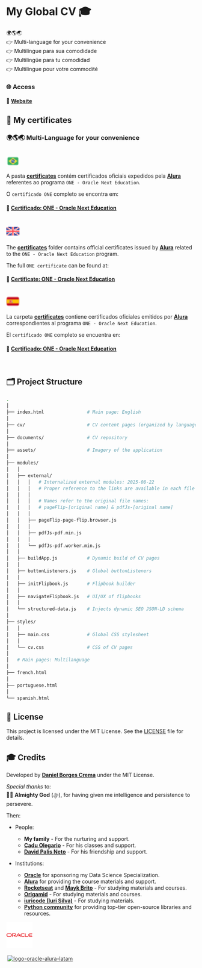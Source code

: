 # My Global CV 🎓
🌍🌎🌏  
👉 Multi-language for your convenience  
👉 Multilíngue para sua comodidade  
👉 Multilingüe para tu comodidad  
👉 Multilingue pour votre commodité  

### 🌐 Access
#### 🔗 [Website](https://danielcrema.github.io/GlobalCV/)

## 📜 My certificates

### 🌍🌎🌏 Multi-Language for your convenience

<br/>

<img src="./assets/icon-flag-br.svg" width="35"/>

A pasta [**certificates**](https://github.com/DanielCrema/oracle_one-data-science-course/tree/main/certificates/) contém certificados oficiais expedidos pela [**Alura**](https://www.alura.com.br) referentes ao programa `ONE - Oracle Next Education`.

O `certificado ONE` completo se encontra em:

#### 🔗 [**Certificado: ONE - Oracle Next Education**](https://github.com/DanielCrema/oracle_one-data-science-course/tree/main/certificates/Daniel%20Borges%20Crema%20-%20Programa%20ONE%20Certificado.pdf)
<br/>
<img src="./assets/icon-flag-en.svg" width="35"/>

The [**certificates**](https://github.com/DanielCrema/oracle_one-data-science-course/tree/main/certificates/) folder contains official certificates issued by [**Alura**](https://www.alura.com.br) related to the `ONE - Oracle Next Education` program.

The full `ONE certificate` can be found at:
#### 🔗 [**Certificate: ONE - Oracle Next Education**](https://github.com/DanielCrema/oracle_one-data-science-course/tree/main/certificates/Daniel%20Borges%20Crema%20-%20Program%20ONE%20Certificate.pdf)
<br/>
<img src="./assets/icon-flag-es.svg" width="35"/>

La carpeta [**certificates**](https://github.com/DanielCrema/oracle_one-data-science-course/tree/main/certificates/) contiene certificados oficiales emitidos por [**Alura**](https://www.alura.com.br) correspondientes al programa `ONE - Oracle Next Education`.

El `certificado ONE` completo se encuentra en:
#### 🔗 [**Certificado: ONE - Oracle Next Education**](https://github.com/DanielCrema/oracle_one-data-science-course/tree/main/certificates/Daniel%20Borges%20Crema%20-%20Programa%20ONE%20Certificado%20-%20Es.pdf)
<br/>

## 🗂️ Project Structure
```bash
.
│
├── index.html                # Main page: English
│
├── cv/                       # CV content pages (organized by language)
│
├── documents/                # CV repository
│
├── assets/                   # Imagery of the application
│
├── modules/
│   │   
│   ├── external/
│   │   │   # Internalized external modules: 2025-08-22
│   │   │   # Proper reference to the links are available in each file header
│   │   │
│   │   │   # Names refer to the original file names:
│   │   │   # pageFlip-[original name] & pdfJs-[original name]
│   │   │
│   │   ├── pageFlip-page-flip.browser.js
│   │   │
│   │   ├── pdfJs-pdf.min.js
│   │   │
│   │   └── pdfJs-pdf.worker.min.js
│   │   
│   ├── buildApp.js           # Dynamic build of CV pages
│   │   
│   ├── buttonListeners.js    # Global buttonListeners
│   │   
│   ├── initFlipbook.js       # Flipbook builder
│   │   
│   ├── navigateFlipbook.js   # UI/UX of flipbooks
│   │   
│   └── structured-data.js    # Injects dynamic SEO JSON-LD schema
│
├── styles/
│   │   
│   ├── main.css              # Global CSS stylesheet
│   │   
│   └── cv.css                # CSS of CV pages
│
│   # Main pages: Multilanguage
│
├── french.html
│
├── portuguese.html
│
└── spanish.html

```

## 📝 License
This project is licensed under the MIT License. See the [LICENSE](LICENSE) file for details.

## 🎓 Credits
Developed by [**Daniel Borges Crema**](https://github.com/DanielCrema) under the MIT License.


*Special thanks* to:  
🕋🤲 **Almighty God** (ﷻ), for having given me intelligence and persistence to persevere.

Then:

- People:
    - **My family** - For the nurturing and support.
    - [**Cadu Olegario**](https://github.com/CaduOlegario) - For his classes and support.
    - [**David Palis Neto**](https://github.com/dpalisn) - For his friendship and support.

- Institutions:
    - [**Oracle**](https://www.oracle.com/) for sponsoring my Data Science Specialization.
    - [**Alura**](https://www.alura.com.br/) for providing the course materials and support.
    - [**Rocketseat**](https://www.rocketseat.com.br/) and [**Mayk Brito**](https://github.com/maykbrito) - For studying materials and courses.
    - [**Origamid**](https://www.origamid.com/) - For studying materials and courses.
    - [**iuricode (Iuri Silva)**](https://github.com/iuricode) - For studying materials.
    - [**Python community**](https://www.python.org/) for providing top-tier open-source libraries and resources.

<p>
    <a href="https://github.com/DanielCrema/oracle_one-data-science-course/blob/main/certificates/Daniel%20Borges%20Crema%20-%20Program%20ONE%20Certificate.pdf" target="_blank" rel="noreferrer">
        <img src="https://raw.githubusercontent.com/devicons/devicon/ca28c779441053191ff11710fe24a9e6c23690d6/icons/oracle/oracle-original.svg" alt="logo-oracle" style="width: 70px"/>  
    </a>
</p>
<p>
    <a href="https://github.com/DanielCrema/oracle_one-data-science-course/blob/main/certificates/Daniel%20Borges%20Crema%20-%20Programa%20ONE%20Certificado%20-%20Es.pdf" target="_blank" rel="noreferrer">
        <img src="https://moebius78.github.io/moebius78-sprint03-aluraONE.github.io/assets/Oracle_Alura.png" alt="logo-oracle-alura-latam" style="width: 115px; background: #FCFCFC; color: #333; padding: 2px 3px"/>  
    </a>
</p>